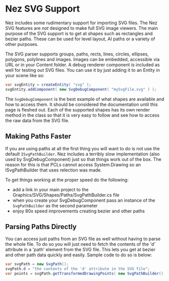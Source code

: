 Nez SVG Support
==========
Nez includes some rudimentary support for importing SVG files. The Nez SVG features are *not* designed to make full SVG image viewers. The main purpose of the SVG support is to get at shapes such as rectangles and bezier paths. These can be used for level layout, AI paths or a variety of other purposes.

The SVG parser supports groups, paths, rects, lines, circles, ellipses, polygons, polylines and images. Images can be embedded, accessible via URL or in your Content folder. A debug renderer component is included as well for testing out SVG files. You can use it by just adding it to an Entity in your scene like so:

```csharp
var svgEntity = createEntity( "svg" );
svgEntity.addComponent( new SvgDebugComponent( "mySvgFile.svg" ) );
```

The `SvgDebugComponent` is the best example of what shapes are available and how to access them. It should be considered the documentation until this page is fleshed out. Each of the supported shapes has its own render method in the class so that it is very easy to follow and see how to access the raw data from the SVG file.


## Making Paths Faster
If you are using paths at all the first thing you will want to do is not use the default `ISvgPathBuilder`. Nez includes a terribly slow implementation (also used by SvgDebugComponent) just so that things work out of the box. The reason for this is that PCLs cannot access System.Drawing so an ISvgPathBuilder that uses relection was made.

To get things working at the proper speed do the following:
- add a link in your main project to the Graphics/SVG/Shapes/Paths/SvgPathBuilder.cs file
- when you create your SvgDebugComponent pass an instance of the `SvgPathBuilder` as the second parameter
- enjoy 80x speed improvements creating bezier and other paths


## Parsing Paths Directly
You can access just paths from an SVG file as well without having to parse the whole file. To do so you will just need to fetch the contents of the 'd' attribute in a 'path' element from the SVG file. This lets you get at bezier and other path data quickly and easily. Sample code to do so is below:

```csharp
var svgPath = new SvgPath();
svgPath.d = "the contents of the 'd' attribute in the SVG file";
var points = svgPath.getTransformedDrawingPoints( new SvgPathBuilder() );
```